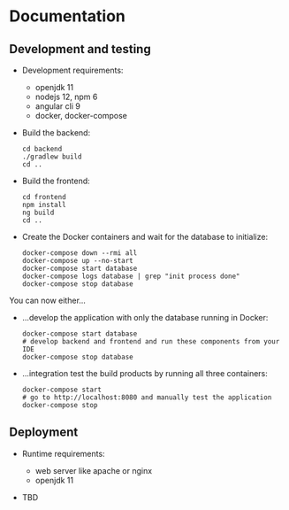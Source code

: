 # Documentation

## Development and testing

* Development requirements:
  * openjdk 11
  * nodejs 12, npm 6
  * angular cli 9
  * docker, docker-compose

* Build the backend:

      cd backend
      ./gradlew build
      cd ..

* Build the frontend:

      cd frontend
      npm install
      ng build
      cd ..

* Create the Docker containers and wait for the database to initialize:

      docker-compose down --rmi all
      docker-compose up --no-start
      docker-compose start database
      docker-compose logs database | grep "init process done"
      docker-compose stop database

You can now either...

* ...develop the application with only the database running in Docker:

      docker-compose start database
      # develop backend and frontend and run these components from your IDE
      docker-compose stop database

* ...integration test the build products by running all three containers:

      docker-compose start
      # go to http://localhost:8080 and manually test the application
      docker-compose stop

## Deployment

* Runtime requirements:
  * web server like apache or nginx
  * openjdk 11

* TBD

